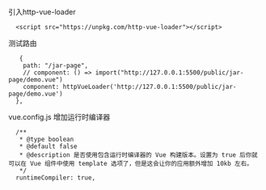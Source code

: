 
引入http-vue-loader
```
  <script src="https://unpkg.com/http-vue-loader"></script>
```

测试路由
```
   {
    path: "/jar-page",
    // component: () => import("http://127.0.0.1:5500/public/jar-page/demo.vue")
    component: httpVueLoader('http://127.0.0.1:5500/public/jar-page/demo.vue')
  },
```




vue.config.js 增加运行时编译器
```
  /**
   * @type boolean
   * @default false
   * @description 是否使用包含运行时编译器的 Vue 构建版本。设置为 true 后你就可以在 Vue 组件中使用 template 选项了，但是这会让你的应用额外增加 10kb 左右。
   */
  runtimeCompiler: true,
```



